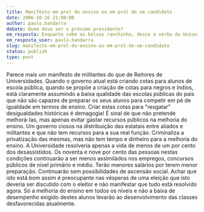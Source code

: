 ```yaml
---
title: Manifesto em prol do ensino ou em prol de um candidato
date: 2006-10-26 21:00:00
author: paulo.bandarra
debate: Quem deve ser o próximo presidente?
em_resposta: Enquanto sobe as bolsas ranchinho, desce a verba da Universidade
em_resposta_user: paulo.bandarra
slug: manifesto-em-prol-do-ensino-ou-em-prol-de-um-candidato
status: publish 
type: post
---
```


Parece mais um manifesto de militantes do que de Reitores de Universidades. Quando o governo atual está criando cotas para alunos de escola pública, quando se propõe a criação de cotas para negros e índios, está claramente assumindo a baixa qualidade das escolas públicas do pais que não são capazes de preparar os seus alunos para competir em pé de igualdade em termos de ensino. Criar estas cotas para "resgatar" desigualdades históricas é demagogia! É sinal de que não pretende melhorá-las, mas apenas evitar gastar recursos públicos na melhoria do ensino. Um governo ciosos na distribuição das estatais entre aliados e militantes e que não tem recursos para a sua real função. Criminaliza a privatização das mesmas, mas não tem tempo e dinheiro para a melhoria do ensino. A Universidade resolveria apenas a vida de menos de um por cento dos desassistidos. Os noventa e nove por cento das pessoas nestas condições continuarão a ser menos assimilados nos empregos, concursos públicos de nível primário e médio. Terão menores salários por terem menor preparação. Continuarão sem possibilidades de ascensão social. Achar que isto está bom assim é preocupante nas vésperas de uma eleição que isto deveria ser discutido com o eleitor e não manifestar que tudo está resolvido agora. Só a melhoria do ensino em todos os níveis e não a baixa de desempenho exigido destes alunos levarão ao desenvolvimento das classes desfavorecidas atualmente.
